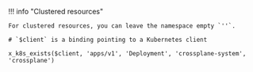 !!! info "Clustered resources"

    For clustered resources, you can leave the namespace empty `''`.

```
# `$client` is a binding pointing to a Kubernetes client

x_k8s_exists($client, 'apps/v1', 'Deployment', 'crossplane-system', 'crossplane')
```
